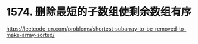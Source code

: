 # 1574. 删除最短的子数组使剩余数组有序

https://leetcode-cn.com/problems/shortest-subarray-to-be-removed-to-make-array-sorted/